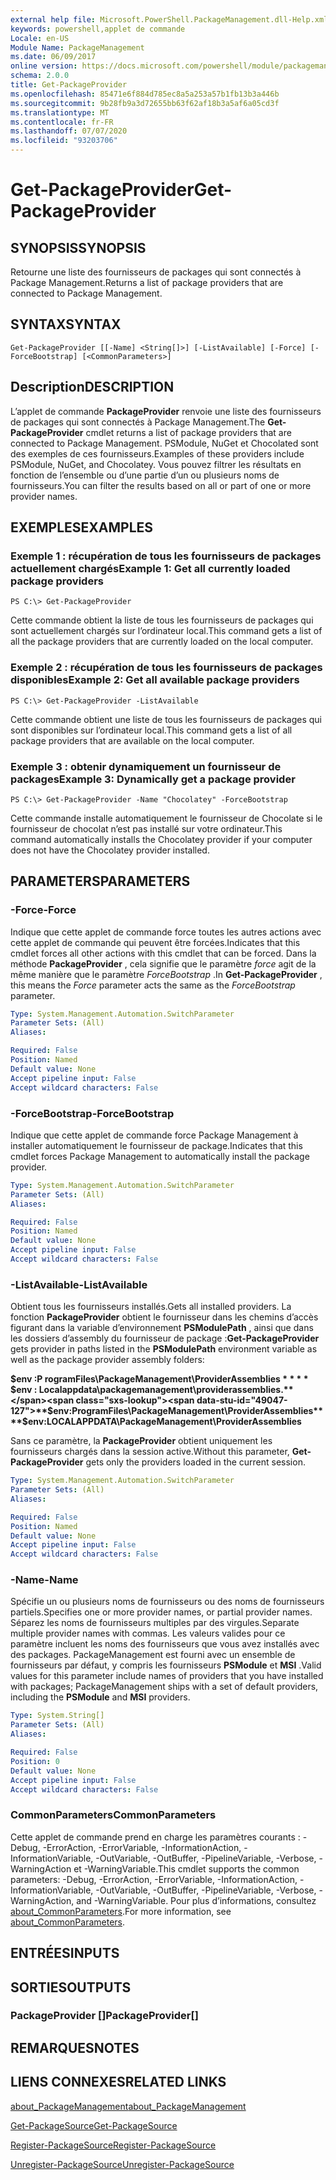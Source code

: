 ```yaml
---
external help file: Microsoft.PowerShell.PackageManagement.dll-Help.xml
keywords: powershell,applet de commande
Locale: en-US
Module Name: PackageManagement
ms.date: 06/09/2017
online version: https://docs.microsoft.com/powershell/module/packagemanagement/get-packageprovider?view=powershell-6&WT.mc_id=ps-gethelp
schema: 2.0.0
title: Get-PackageProvider
ms.openlocfilehash: 85471e6f884d785ec8a5a253a57b1fb13b3a446b
ms.sourcegitcommit: 9b28fb9a3d72655bb63f62af18b3a5af6a05cd3f
ms.translationtype: MT
ms.contentlocale: fr-FR
ms.lasthandoff: 07/07/2020
ms.locfileid: "93203706"
---
```

# <span data-ttu-id="49047-103">Get-PackageProvider</span><span class="sxs-lookup"><span data-stu-id="49047-103">Get-PackageProvider</span></span>

## <span data-ttu-id="49047-104">SYNOPSIS</span><span class="sxs-lookup"><span data-stu-id="49047-104">SYNOPSIS</span></span>
<span data-ttu-id="49047-105">Retourne une liste des fournisseurs de packages qui sont connectés à Package Management.</span><span class="sxs-lookup"><span data-stu-id="49047-105">Returns a list of package providers that are connected to Package Management.</span></span>

## <span data-ttu-id="49047-106">SYNTAX</span><span class="sxs-lookup"><span data-stu-id="49047-106">SYNTAX</span></span>

```
Get-PackageProvider [[-Name] <String[]>] [-ListAvailable] [-Force] [-ForceBootstrap] [<CommonParameters>]
```

## <span data-ttu-id="49047-107">Description</span><span class="sxs-lookup"><span data-stu-id="49047-107">DESCRIPTION</span></span>

<span data-ttu-id="49047-108">L’applet de commande **PackageProvider** renvoie une liste des fournisseurs de packages qui sont connectés à Package Management.</span><span class="sxs-lookup"><span data-stu-id="49047-108">The **Get-PackageProvider** cmdlet returns a list of package providers that are connected to Package Management.</span></span>
<span data-ttu-id="49047-109">PSModule, NuGet et Chocolated sont des exemples de ces fournisseurs.</span><span class="sxs-lookup"><span data-stu-id="49047-109">Examples of these providers include PSModule, NuGet, and Chocolatey.</span></span>
<span data-ttu-id="49047-110">Vous pouvez filtrer les résultats en fonction de l’ensemble ou d’une partie d’un ou plusieurs noms de fournisseurs.</span><span class="sxs-lookup"><span data-stu-id="49047-110">You can filter the results based on all or part of one or more provider names.</span></span>

## <span data-ttu-id="49047-111">EXEMPLES</span><span class="sxs-lookup"><span data-stu-id="49047-111">EXAMPLES</span></span>

### <span data-ttu-id="49047-112">Exemple 1 : récupération de tous les fournisseurs de packages actuellement chargés</span><span class="sxs-lookup"><span data-stu-id="49047-112">Example 1: Get all currently loaded package providers</span></span>

```
PS C:\> Get-PackageProvider
```

<span data-ttu-id="49047-113">Cette commande obtient la liste de tous les fournisseurs de packages qui sont actuellement chargés sur l’ordinateur local.</span><span class="sxs-lookup"><span data-stu-id="49047-113">This command gets a list of all the package providers that are currently loaded on the local computer.</span></span>

### <span data-ttu-id="49047-114">Exemple 2 : récupération de tous les fournisseurs de packages disponibles</span><span class="sxs-lookup"><span data-stu-id="49047-114">Example 2: Get all available package providers</span></span>

```
PS C:\> Get-PackageProvider -ListAvailable
```

<span data-ttu-id="49047-115">Cette commande obtient une liste de tous les fournisseurs de packages qui sont disponibles sur l’ordinateur local.</span><span class="sxs-lookup"><span data-stu-id="49047-115">This command gets a list of all package providers that are available on the local computer.</span></span>

### <span data-ttu-id="49047-116">Exemple 3 : obtenir dynamiquement un fournisseur de packages</span><span class="sxs-lookup"><span data-stu-id="49047-116">Example 3: Dynamically get a package provider</span></span>

```
PS C:\> Get-PackageProvider -Name "Chocolatey" -ForceBootstrap
```

<span data-ttu-id="49047-117">Cette commande installe automatiquement le fournisseur de Chocolate si le fournisseur de chocolat n’est pas installé sur votre ordinateur.</span><span class="sxs-lookup"><span data-stu-id="49047-117">This command automatically installs the Chocolatey provider if your computer does not have the Chocolatey provider installed.</span></span>

## <span data-ttu-id="49047-118">PARAMETERS</span><span class="sxs-lookup"><span data-stu-id="49047-118">PARAMETERS</span></span>

### <span data-ttu-id="49047-119">-Force</span><span class="sxs-lookup"><span data-stu-id="49047-119">-Force</span></span>

<span data-ttu-id="49047-120">Indique que cette applet de commande force toutes les autres actions avec cette applet de commande qui peuvent être forcées.</span><span class="sxs-lookup"><span data-stu-id="49047-120">Indicates that this cmdlet forces all other actions with this cmdlet that can be forced.</span></span>
<span data-ttu-id="49047-121">Dans la méthode **PackageProvider** , cela signifie que le paramètre *force* agit de la même manière que le paramètre *ForceBootstrap* .</span><span class="sxs-lookup"><span data-stu-id="49047-121">In **Get-PackageProvider** , this means the *Force* parameter acts the same as the *ForceBootstrap* parameter.</span></span>

```yaml
Type: System.Management.Automation.SwitchParameter
Parameter Sets: (All)
Aliases:

Required: False
Position: Named
Default value: None
Accept pipeline input: False
Accept wildcard characters: False
```

### <span data-ttu-id="49047-122">-ForceBootstrap</span><span class="sxs-lookup"><span data-stu-id="49047-122">-ForceBootstrap</span></span>

<span data-ttu-id="49047-123">Indique que cette applet de commande force Package Management à installer automatiquement le fournisseur de package.</span><span class="sxs-lookup"><span data-stu-id="49047-123">Indicates that this cmdlet forces Package Management to automatically install the package provider.</span></span>

```yaml
Type: System.Management.Automation.SwitchParameter
Parameter Sets: (All)
Aliases:

Required: False
Position: Named
Default value: None
Accept pipeline input: False
Accept wildcard characters: False
```

### <span data-ttu-id="49047-124">-ListAvailable</span><span class="sxs-lookup"><span data-stu-id="49047-124">-ListAvailable</span></span>

<span data-ttu-id="49047-125">Obtient tous les fournisseurs installés.</span><span class="sxs-lookup"><span data-stu-id="49047-125">Gets all installed providers.</span></span>
<span data-ttu-id="49047-126">La fonction **PackageProvider** obtient le fournisseur dans les chemins d’accès figurant dans la variable d’environnement **PSModulePath** , ainsi que dans les dossiers d’assembly du fournisseur de package :</span><span class="sxs-lookup"><span data-stu-id="49047-126">**Get-PackageProvider** gets provider in paths listed in the **PSModulePath** environment variable as well as the package provider assembly folders:</span></span>

<span data-ttu-id="49047-127">**$env :P rogramFiles\PackageManagement\ProviderAssemblies \* \* \* \* $env : Localappdata\packagemanagement\providerassemblies.**</span><span class="sxs-lookup"><span data-stu-id="49047-127">**$env:ProgramFiles\PackageManagement\ProviderAssemblies\*\*\*\*$env:LOCALAPPDATA\PackageManagement\ProviderAssemblies**</span></span>

<span data-ttu-id="49047-128">Sans ce paramètre, la **PackageProvider** obtient uniquement les fournisseurs chargés dans la session active.</span><span class="sxs-lookup"><span data-stu-id="49047-128">Without this parameter, **Get-PackageProvider** gets only the providers loaded in the current session.</span></span>

```yaml
Type: System.Management.Automation.SwitchParameter
Parameter Sets: (All)
Aliases:

Required: False
Position: Named
Default value: None
Accept pipeline input: False
Accept wildcard characters: False
```

### <span data-ttu-id="49047-129">-Name</span><span class="sxs-lookup"><span data-stu-id="49047-129">-Name</span></span>

<span data-ttu-id="49047-130">Spécifie un ou plusieurs noms de fournisseurs ou des noms de fournisseurs partiels.</span><span class="sxs-lookup"><span data-stu-id="49047-130">Specifies one or more provider names, or partial provider names.</span></span>
<span data-ttu-id="49047-131">Séparez les noms de fournisseurs multiples par des virgules.</span><span class="sxs-lookup"><span data-stu-id="49047-131">Separate multiple provider names with commas.</span></span>
<span data-ttu-id="49047-132">Les valeurs valides pour ce paramètre incluent les noms des fournisseurs que vous avez installés avec des packages. PackageManagement est fourni avec un ensemble de fournisseurs par défaut, y compris les fournisseurs **PSModule** et **MSI** .</span><span class="sxs-lookup"><span data-stu-id="49047-132">Valid values for this parameter include names of providers that you have installed with packages; PackageManagement ships with a set of default providers, including the **PSModule** and **MSI** providers.</span></span>

```yaml
Type: System.String[]
Parameter Sets: (All)
Aliases:

Required: False
Position: 0
Default value: None
Accept pipeline input: False
Accept wildcard characters: False
```

### <span data-ttu-id="49047-133">CommonParameters</span><span class="sxs-lookup"><span data-stu-id="49047-133">CommonParameters</span></span>

<span data-ttu-id="49047-134">Cette applet de commande prend en charge les paramètres courants : -Debug, -ErrorAction, -ErrorVariable, -InformationAction, -InformationVariable, -OutVariable, -OutBuffer, -PipelineVariable, -Verbose, -WarningAction et -WarningVariable.</span><span class="sxs-lookup"><span data-stu-id="49047-134">This cmdlet supports the common parameters: -Debug, -ErrorAction, -ErrorVariable, -InformationAction, -InformationVariable, -OutVariable, -OutBuffer, -PipelineVariable, -Verbose, -WarningAction, and -WarningVariable.</span></span> <span data-ttu-id="49047-135">Pour plus d’informations, consultez [about_CommonParameters](https://go.microsoft.com/fwlink/?LinkID=113216).</span><span class="sxs-lookup"><span data-stu-id="49047-135">For more information, see [about_CommonParameters](https://go.microsoft.com/fwlink/?LinkID=113216).</span></span>

## <span data-ttu-id="49047-136">ENTRÉES</span><span class="sxs-lookup"><span data-stu-id="49047-136">INPUTS</span></span>

## <span data-ttu-id="49047-137">SORTIES</span><span class="sxs-lookup"><span data-stu-id="49047-137">OUTPUTS</span></span>

### <span data-ttu-id="49047-138">PackageProvider []</span><span class="sxs-lookup"><span data-stu-id="49047-138">PackageProvider[]</span></span>

## <span data-ttu-id="49047-139">REMARQUES</span><span class="sxs-lookup"><span data-stu-id="49047-139">NOTES</span></span>

## <span data-ttu-id="49047-140">LIENS CONNEXES</span><span class="sxs-lookup"><span data-stu-id="49047-140">RELATED LINKS</span></span>

[<span data-ttu-id="49047-141">about_PackageManagement</span><span class="sxs-lookup"><span data-stu-id="49047-141">about_PackageManagement</span></span>](../Microsoft.PowerShell.Core/About/about_PackageManagement.md)

[<span data-ttu-id="49047-142">Get-PackageSource</span><span class="sxs-lookup"><span data-stu-id="49047-142">Get-PackageSource</span></span>](Get-PackageSource.md)

[<span data-ttu-id="49047-143">Register-PackageSource</span><span class="sxs-lookup"><span data-stu-id="49047-143">Register-PackageSource</span></span>](Register-PackageSource.md)

[<span data-ttu-id="49047-144">Unregister-PackageSource</span><span class="sxs-lookup"><span data-stu-id="49047-144">Unregister-PackageSource</span></span>](Unregister-PackageSource.md)
